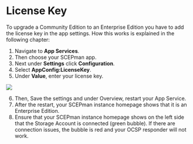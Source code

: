 # License Key

To upgrade a Community Edition to an Enterprise Edition you have to add the license key in the app settings. How this works is explained in the following chapter:

1. Navigate to **App Services**.
2. Then choose your SCEPman app.
3. Next under **Settings** click **Configuration**.
4. Select **AppConfig:LicenseKey**.
5. Under **Value**, enter your license key.

![](<../.gitbook/assets/scepman\_add\_license\_key (1).png>)

6. Then, Save the settings and under Overview, restart your App Service.
7. After the restart, your SCEPman instance homepage shows that it is an Enterprise Edition.
8. Ensure that your SCEPman instance homepage shows on the left side that the Storage Account is connected (green bubble). If there are connection issues, the bubble is red and your OCSP responder will not work.
